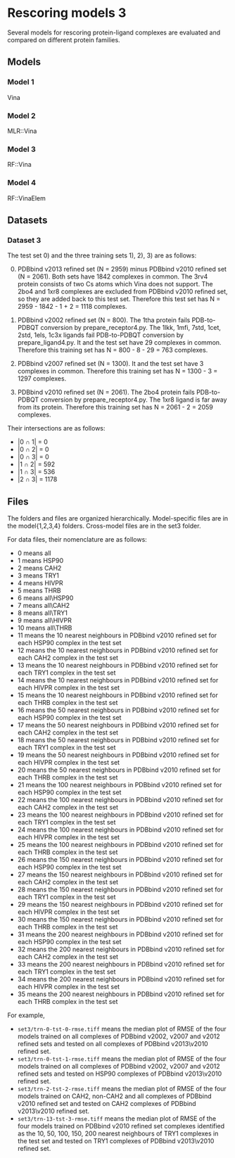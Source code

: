 # Rescoring models 3

Several models for rescoring protein-ligand complexes are evaluated and compared on different protein families.

## Models

### Model 1

Vina

### Model 2

MLR::Vina

### Model 3

RF::Vina

### Model 4

RF::VinaElem

## Datasets

### Dataset 3

The test set 0) and the three training sets 1), 2), 3) are as follows:

0) PDBbind v2013 refined set (N = 2959) minus PDBbind v2010 refined set (N = 2061). Both sets have 1842 complexes in common. The 3rv4 protein consists of two Cs atoms which Vina does not support. The 2bo4 and 1xr8 complexes are excluded from PDBbind v2010 refined set, so they are added back to this test set. Therefore this test set has N = 2959 - 1842 - 1 + 2 = 1118 complexes.

1) PDBbind v2002 refined set (N = 800). The 1tha protein fails PDB-to-PDBQT conversion by prepare_receptor4.py. The 1lkk, 1mfi, 7std, 1cet, 2std, 1els, 1c3x ligands fail PDB-to-PDBQT conversion by prepare_ligand4.py. It and the test set have 29 complexes in common. Therefore this training set has N = 800 - 8 - 29 = 763 complexes.

2) PDBbind v2007 refined set (N = 1300). It and the test set have 3 complexes in common. Therefore this training set has N = 1300 - 3 = 1297 complexes.

3) PDBbind v2010 refined set (N = 2061). The 2bo4 protein fails PDB-to-PDBQT conversion by prepare_receptor4.py. The 1xr8 ligand is far away from its protein. Therefore this training set has N = 2061 - 2 = 2059 complexes.

Their intersections are as follows:

* |0 ∩ 1| = 0
* |0 ∩ 2| = 0
* |0 ∩ 3| = 0
* |1 ∩ 2| = 592
* |1 ∩ 3| = 536
* |2 ∩ 3| = 1178

## Files

The folders and files are organized hierarchically. Model-specific files are in the model{1,2,3,4} folders. Cross-model files are in the set3 folder.

For data files, their nomenclature are as follows:

*  0 means all
*  1 means HSP90
*  2 means CAH2
*  3 means TRY1
*  4 means HIVPR
*  5 means THRB
*  6 means all\HSP90
*  7 means all\CAH2
*  8 means all\TRY1
*  9 means all\HIVPR
* 10 means all\THRB
* 11 means the 10 nearest neighbours in PDBbind v2010 refined set for each HSP90 complex in the test set
* 12 means the 10 nearest neighbours in PDBbind v2010 refined set for each CAH2 complex in the test set
* 13 means the 10 nearest neighbours in PDBbind v2010 refined set for each TRY1 complex in the test set
* 14 means the 10 nearest neighbours in PDBbind v2010 refined set for each HIVPR complex in the test set
* 15 means the 10 nearest neighbours in PDBbind v2010 refined set for each THRB complex in the test set
* 16 means the 50 nearest neighbours in PDBbind v2010 refined set for each HSP90 complex in the test set
* 17 means the 50 nearest neighbours in PDBbind v2010 refined set for each CAH2 complex in the test set
* 18 means the 50 nearest neighbours in PDBbind v2010 refined set for each TRY1 complex in the test set
* 19 means the 50 nearest neighbours in PDBbind v2010 refined set for each HIVPR complex in the test set
* 20 means the 50 nearest neighbours in PDBbind v2010 refined set for each THRB complex in the test set
* 21 means the 100 nearest neighbours in PDBbind v2010 refined set for each HSP90 complex in the test set
* 22 means the 100 nearest neighbours in PDBbind v2010 refined set for each CAH2 complex in the test set
* 23 means the 100 nearest neighbours in PDBbind v2010 refined set for each TRY1 complex in the test set
* 24 means the 100 nearest neighbours in PDBbind v2010 refined set for each HIVPR complex in the test set
* 25 means the 100 nearest neighbours in PDBbind v2010 refined set for each THRB complex in the test set
* 26 means the 150 nearest neighbours in PDBbind v2010 refined set for each HSP90 complex in the test set
* 27 means the 150 nearest neighbours in PDBbind v2010 refined set for each CAH2 complex in the test set
* 28 means the 150 nearest neighbours in PDBbind v2010 refined set for each TRY1 complex in the test set
* 29 means the 150 nearest neighbours in PDBbind v2010 refined set for each HIVPR complex in the test set
* 30 means the 150 nearest neighbours in PDBbind v2010 refined set for each THRB complex in the test set
* 31 means the 200 nearest neighbours in PDBbind v2010 refined set for each HSP90 complex in the test set
* 32 means the 200 nearest neighbours in PDBbind v2010 refined set for each CAH2 complex in the test set
* 33 means the 200 nearest neighbours in PDBbind v2010 refined set for each TRY1 complex in the test set
* 34 means the 200 nearest neighbours in PDBbind v2010 refined set for each HIVPR complex in the test set
* 35 means the 200 nearest neighbours in PDBbind v2010 refined set for each THRB complex in the test set

For example,

* `set3/trn-0-tst-0-rmse.tiff` means the median plot of RMSE of the four models trained on all complexes of PDBbind v2002, v2007 and v2012 refined sets and tested on all complexes of PDBbind v2013\v2010 refined set.
* `set3/trn-0-tst-1-rmse.tiff` means the median plot of RMSE of the four models trained on all complexes of PDBbind v2002, v2007 and v2012 refined sets and tested on HSP90 complexes of PDBbind v2013\v2010 refined set.
* `set3/trn-2-tst-2-rmse.tiff` means the median plot of RMSE of the four models trained on CAH2, non-CAH2 and all complexes of PDBbind v2010 refined set and tested on CAH2 complexes of PDBbind v2013\v2010 refined set.
* `set3/trn-13-tst-3-rmse.tiff` means the median plot of RMSE of the four models trained on PDBbind v2010 refined set complexes identified as the 10, 50, 100, 150, 200 nearest neighbours of TRY1 complexes in the test set and tested on TRY1 complexes of PDBbind v2013\v2010 refined set.
